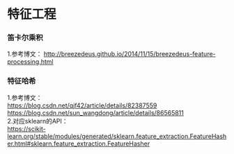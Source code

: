 # 特征工程

### 笛卡尔乘积
1.参考博文：
http://breezedeus.github.io/2014/11/15/breezedeus-feature-processing.html

### 特征哈希
1.参考博文：  
https://blog.csdn.net/qjf42/article/details/82387559  
https://blog.csdn.net/sun_wangdong/article/details/86565811  
2.对应sklearn的API：  
https://scikit-learn.org/stable/modules/generated/sklearn.feature_extraction.FeatureHasher.html#sklearn.feature_extraction.FeatureHasher
